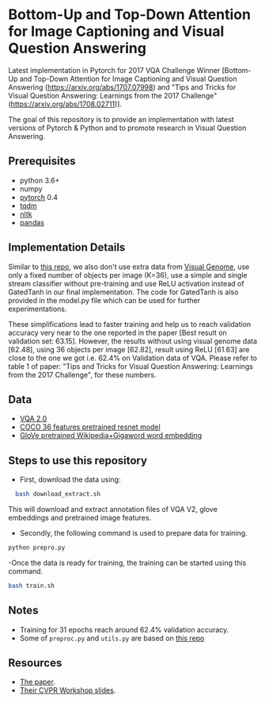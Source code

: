# Bottom-Up and Top-Down Attention for Image Captioning and Visual Question Answering
Latest implementation in Pytorch for 2017 VQA Challenge Winner [Bottom-Up and Top-Down Attention for Image Captioning and Visual Question Answering (https://arxiv.org/abs/1707.07998) and "Tips and Tricks for Visual
Question Answering: Learnings from the 2017 Challenge"
(https://arxiv.org/abs/1708.02711)]. 

The goal of this repository is to provide an implementation with latest versions of Pytorch & Python and to promote research in Visual Question Answering.

## Prerequisites
- python 3.6+
- numpy
- [pytorch](http://pytorch.org/) 0.4
- [tqdm](https://pypi.python.org/pypi/tqdm)
- [nltk](http://www.nltk.org/install.html)
- [pandas](https://pandas.pydata.org/)

## Implementation Details

Similar to [this repo](https://github.com/hengyuan-hu/bottom-up-attention-vqa), we also don't use extra data from [Visual Genome](http://visualgenome.org/), use only a fixed number of objects per image (K=36), use a simple and single stream classifier without pre-training and use ReLU activation instead of GatedTanh in our final implementation. The code for GatedTanh is also provided in the model.py file which can be used for further experimentations. 

These simplifications lead to faster training and help us to reach validation accuracy very near to the one reported in the paper [Best result on validation set: 63.15]. However, the results without using visual genome data [62.48], using 36 objects per image [62.82], result using ReLU [61.63] are close to the one we got i.e. 62.4% on Validation data of VQA. Please refer to table 1 of paper: "Tips and Tricks for Visual Question Answering: Learnings from the 2017 Challenge", for these numbers. 


## Data
- [VQA 2.0](http://visualqa.org/download.html)
- [COCO 36 features pretrained resnet model](https://github.com/peteanderson80/bottom-up-attention#pretrained-features)
- [GloVe pretrained Wikipedia+Gigaword word embedding](https://nlp.stanford.edu/projects/glove/)

## Steps to use this repository
- First, download the data using:
```bash
  bash download_extract.sh
  ```
This will download and extract annotation files of VQA V2, glove embeddings and pretrained image features.  

- Secondly, the following command is used to prepare data for training. 
```bash
python prepro.py
  ```
-Once the data is ready for training, the training can be started using this command. 
```bash
bash train.sh
  ```
  
## Notes
- Training for 31 epochs reach around 62.4% validation accuracy.
- Some of `preproc.py` and `utils.py` are based on [this repo](https://github.com/markdtw/vqa-winner-cvprw-2017) 

## Resources
- [The paper](https://arxiv.org/pdf/1708.02711.pdf).
- [Their CVPR Workshop slides](http://cs.adelaide.edu.au/~Damien/Research/VQA-Challenge-Slides-TeneyAnderson.pdf).
